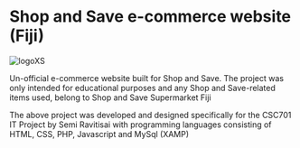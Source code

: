 # Shop and Save e-commerce website (Fiji)


![logoXS](https://user-images.githubusercontent.com/61398218/226515575-0109d66c-9866-440b-9099-6a38bc31a6f8.png)

Un-official e-commerce website built for Shop and Save. The project was only intended for educational purposes and any Shop and Save-related items used, belong to Shop and Save Supermarket Fiji

The above project was developed and designed specifically for the CSC701 IT Project by Semi Ravitisai with programming languages consisting of HTML, CSS, PHP, Javascript and MySql (XAMP)
